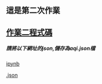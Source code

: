 ## 這是第二次作業
## [作業二程式碼]((https://https://github.com/joanna0511/joanna_window/blob/main/%E9%A1%9E%E5%88%A5/homework/json.ipynb))

##### 請將以下網址的json,儲存為aqi.json檔

[ipynb](https://github.com/joanna0511/joanna_window/blob/main/%E9%A1%9E%E5%88%A5/homework/json.ipynb)


[.json](https://https://github.com/joanna0511/joanna_window/blob/main/%E9%A1%9E%E5%88%A5/homework/json.ipynb)

